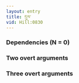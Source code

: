 ```yaml
---
layout: entry
title: དུལ་
vid: Hill:0830
---
```

### Dependencies (N = 0)


### Two overt arguments


### Three overt arguments
